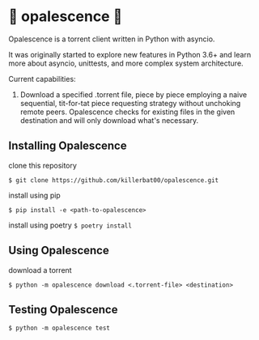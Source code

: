 # :gem: opalescence :gem:

Opalescence is a torrent client written in Python with asyncio.

It was originally started to explore new features in Python 3.6+ and learn more about asyncio, unittests, and more
complex system architecture.

Current capabilities:

1. Download a specified .torrent file, piece by piece employing a naive sequential, tit-for-tat piece requesting
   strategy without unchoking remote peers. Opalescence checks for existing files in the given destination and will only
   download what's necessary.

## Installing Opalescence

clone this repository

`$ git clone https://github.com/killerbat00/opalescence.git`

install using pip

`$ pip install -e <path-to-opalescence>`

install using poetry
`$ poetry install`

## Using Opalescence

download a torrent

`$ python -m opalescence download <.torrent-file> <destination>`

## Testing Opalescence

`$ python -m opalescence test`
